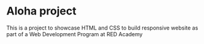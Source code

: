 # Aloha project
This is a project to showcase HTML and CSS to build responsive website as part of a Web Development Program at RED Academy
